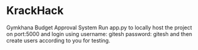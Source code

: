 # KrackHack
Gymkhana Budget Approval System
Run app.py to locally host the project on port:5000 and login using 
username: gitesh
password: gitesh
and then create users according to you for testing.

